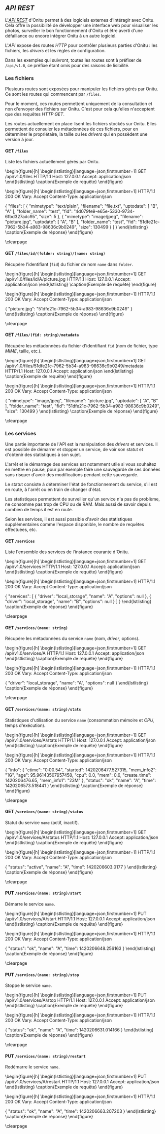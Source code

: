## *API REST*

L'[*API REST*](https://fr.wikipedia.org/wiki/Representational_State_Transfer) d'Onitu permet à des logiciels externes d'intéragir avec Onitu. Cela offre la possibilité de développer une interface web pour visualiser les photos, surveiller le bon fonctionnement d'Onitu et être averti d'une défaillance ou encore intégrer Onitu à un autre logiciel.

L'*API* expose des routes *HTTP* pour contrôler plusieurs parties d'Onitu : les
fichiers, les *drivers* et les règles de configuration.

Dans les exemples qui suivront, toutes les routes sont à préfixer de `/api/v1.0`, ce préfixe étant omis pour des raisons de lisibilité.

### Les fichiers

Plusieurs routes sont exposées pour manipuler les fichiers gérés par Onitu. Ce
sont les routes qui commencent par `/files`.

Pour le moment, ces routes permettent uniquement de la consultation et non
d'envoyer des fichiers sur Onitu. C'est pour cela qu'elles n'acceptent que des
requêtes *HTTP GET*.

Les routes actuellement en place lisent les fichiers stockés sur Onitu. Elles
permettent de consuler les métadonnées de ces fichiers, pour en déterminer le
propriétaire, la taille ou les *drivers* qui en possèdent une version à jour.

#### GET `/files`

Liste les fichiers actuellement gérés par Onitu.

\begin{figure}[h]
\begin{lstlisting}[language=json,firstnumber=1]
GET /api/v1.0/files HTTP/1.1
Host: 127.0.0.1
Accept: application/json
\end{lstlisting}
\caption{Exemple de requête}
\end{figure}

\begin{figure}[h]
\begin{lstlisting}[language=json,firstnumber=1]
HTTP/1.1 200 OK
Vary: Accept
Content-Type: application/json

{
    "files": [
        {
            "mimetype": "text/plain", 
            "filename": "file.txt", 
            "uptodate": [
                "B", 
                "A"
            ], 
            "folder_name": "test", 
            "fid": "4d079fe9-e65e-5330-9734-6fbd327adc95", 
            "size": 5
        }, 
        {
            "mimetype": "image/jpeg", 
            "filename": "picture.jpg", 
            "uptodate": [
                "A", 
                "B"
            ], 
            "folder_name": "test", 
            "fid": "51dfe21c-7962-5b34-a983-98636c9b0249", 
            "size": 130499
        }
    ]
}
\end{lstlisting}
\caption{Exemple de réponse}
\end{figure}

\clearpage

#### GET `/files/id/(folder: string)/(name: string)`

Récupère l'identifiant (`fid`) du fichier de nom `name` dans `folder`.

\begin{figure}[h]
\begin{lstlisting}[language=json,firstnumber=1]
GET /api/v1.0/files/id/A/picture.jpg HTTP/1.1
Host: 127.0.0.1
Accept: application/json
\end{lstlisting}
\caption{Exemple de requête}
\end{figure}

\begin{figure}[h]
\begin{lstlisting}[language=json,firstnumber=1]
HTTP/1.1 200 OK
Vary: Accept
Content-Type: application/json

{
    "picture.jpg": "51dfe21c-7962-5b34-a983-98636c9b0249"
}
\end{lstlisting}
\caption{Exemple de réponse}
\end{figure}

\clearpage

#### GET `/files/(fid: string)/metadata`

Récupère les métadonnées du fichier d'identifiant `fid` (nom de fichier, type *MIME*, taille, etc.).

\begin{figure}[h]
\begin{lstlisting}[language=json,firstnumber=1]
GET /api/v1.0/files/51dfe21c-7962-5b34-a983-98636c9b0249/metadata HTTP/1.1
Host: 127.0.0.1
Accept: application/json
\end{lstlisting}
\caption{Exemple de requête}
\end{figure}

\begin{figure}[h]
\begin{lstlisting}[language=json,firstnumber=1]
HTTP/1.1 200 OK
Vary: Accept
Content-Type: application/json

{
    "mimetype": "image/jpeg", 
    "filename": "picture.jpg", 
    "uptodate": [
        "A", 
        "B"
    ], 
    "folder_name": "test", 
    "fid": "51dfe21c-7962-5b34-a983-98636c9b0249", 
    "size": 130499
}
\end{lstlisting}
\caption{Exemple de réponse}
\end{figure}

\clearpage

### Les services

Une partie importante de l'API est la manipulation des *drivers* et services. Il est possible de démarrer et stopper un service, de voir son statut et d'obtenir des statistiques à son sujet.

L'arrêt et le démarrage des services est notamment utile si vous souhaitez en mettre en pause, pour par exemple faire une sauvegarde de ses données sans risquer d'avoir des modifications pendant cette sauvegarde.

Le statut consiste à déterminer l'état de fonctionnement du service, s'il est en route, à l'arrêt ou en train de changer d'état.

Les statistiques permettent de surveiller qu'un service n'a pas de problème, ne consomme pas trop de CPU ou de RAM. Mais aussi de savoir depuis combien de temps il est en route.

Selon les services, il est aussi possible d'avoir des statistiques supplémentaires comme l'espace disponible, le nombre de requêtes effectuées, etc.

#### GET `/services`

Liste l'ensemble des services de l'instance courante d'Onitu.

\begin{figure}[h]
\begin{lstlisting}[language=json,firstnumber=1]
GET /api/v1.0/services HTTP/1.1
Host: 127.0.0.1
Accept: application/json
\end{lstlisting}
\caption{Exemple de requête}
\end{figure}

\begin{figure}[h]
\begin{lstlisting}[language=json,firstnumber=1]
HTTP/1.1 200 OK
Vary: Accept
Content-Type: application/json

{
    "services": [
        {
            "driver": "local_storage", 
            "name": "A", 
            "options": null
        }, 
        {
            "driver": "local_storage", 
            "name": "B", 
            "options": null
        }
    ]
}
\end{lstlisting}
\caption{Exemple de réponse}
\end{figure}

\clearpage

#### GET `/services/(name: string)`

Récupère les métadonnées du service `name` (nom, *driver*, options).

\begin{figure}[h]
\begin{lstlisting}[language=json,firstnumber=1]
GET /api/v1.0/services/A HTTP/1.1
Host: 127.0.0.1
Accept: application/json
\end{lstlisting}
\caption{Exemple de requête}
\end{figure}

\begin{figure}[h]
\begin{lstlisting}[language=json,firstnumber=1]
HTTP/1.1 200 OK
Vary: Accept
Content-Type: application/json

{
    "driver": "local_storage", 
    "name": "A", 
    "options": null
}
\end{lstlisting}
\caption{Exemple de réponse}
\end{figure}

\clearpage

#### GET `/services/(name: string)/stats`

Statistiques d'utilisation du service `name` (consommation mémoire et *CPU*, temps d'exécution).

\begin{figure}[h]
\begin{lstlisting}[language=json,firstnumber=1]
GET /api/v1.0/services/A/stats HTTP/1.1
Host: 127.0.0.1
Accept: application/json
\end{lstlisting}
\caption{Exemple de requête}
\end{figure}

\begin{figure}[h]
\begin{lstlisting}[language=json,firstnumber=1]
HTTP/1.1 200 OK
Vary: Accept
Content-Type: application/json

{
    "info": {
        "ctime": "0:00.54", 
        "started": 1420206477.527315, 
        "mem_info2": "1G", 
        "age": 95.96143507957458, 
        "cpu": 0.0, 
        "mem": 0.6, 
        "create_time": 1420206476.65, 
        "mem_info1": "23M"
    }, 
    "status": "ok", 
    "name": "A", 
    "time": 1420206573.518441
}
\end{lstlisting}
\caption{Exemple de réponse}
\end{figure}

\clearpage

#### GET `/services/(name: string)/status`

Statut du service `name` (actif, inactif).

\begin{figure}[h]
\begin{lstlisting}[language=json,firstnumber=1]
GET /api/v1.0/services/A/status HTTP/1.1
Host: 127.0.0.1
Accept: application/json
\end{lstlisting}
\caption{Exemple de requête}
\end{figure}

\begin{figure}[h]
\begin{lstlisting}[language=json,firstnumber=1]
HTTP/1.1 200 OK
Vary: Accept
Content-Type: application/json

{
    "status": "active", 
    "name": "A", 
    "time": 1420206603.0177
}
\end{lstlisting}
\caption{Exemple de réponse}
\end{figure}

\clearpage

#### PUT `/services/(name: string)/start`

Démarre le service `name`.

\begin{figure}[h]
\begin{lstlisting}[language=json,firstnumber=1]
PUT /api/v1.0/services/A/start HTTP/1.1
Host: 127.0.0.1
Accept: application/json
\end{lstlisting}
\caption{Exemple de requête}
\end{figure}

\begin{figure}[h]
\begin{lstlisting}[language=json,firstnumber=1]
HTTP/1.1 200 OK
Vary: Accept
Content-Type: application/json

{
    "status": "ok", 
    "name": "A", 
    "time": 1420206648.256163
}
\end{lstlisting}
\caption{Exemple de réponse}
\end{figure}

\clearpage

#### PUT `/services/(name: string)/stop`

Stoppe le service `name`.

\begin{figure}[h]
\begin{lstlisting}[language=json,firstnumber=1]
PUT /api/v1.0/services/A/stop HTTP/1.1
Host: 127.0.0.1
Accept: application/json
\end{lstlisting}
\caption{Exemple de requête}
\end{figure}

\begin{figure}[h]
\begin{lstlisting}[language=json,firstnumber=1]
HTTP/1.1 200 OK
Vary: Accept
Content-Type: application/json

{
    "status": "ok", 
    "name": "A", 
    "time": 1420206631.014166
}
\end{lstlisting}
\caption{Exemple de réponse}
\end{figure}

\clearpage

#### PUT `/services/(name: string)/restart`

Redémarre le service `name`.

\begin{figure}[h]
\begin{lstlisting}[language=json,firstnumber=1]
PUT /api/v1.0/services/A/restart HTTP/1.1
Host: 127.0.0.1
Accept: application/json
\end{lstlisting}
\caption{Exemple de requête}
\end{figure}

\begin{figure}[h]
\begin{lstlisting}[language=json,firstnumber=1]
HTTP/1.1 200 OK
Vary: Accept
Content-Type: application/json

{
    "status": "ok", 
    "name": "A", 
    "time": 1420206663.207203
}
\end{lstlisting}
\caption{Exemple de réponse}
\end{figure}

\clearpage
